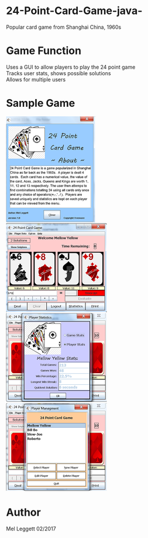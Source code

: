 # 24-Point-Card-Game-java-
Popular card game from Shanghai China, 1960s

# Game Function
Uses a GUI to allow players to play the 24 point game <BR>
Tracks user stats, shows possible solutions <BR>
Allows for multiple users

# Sample Game
<img src="images/a.PNG" alt="About the Game"/>

<img src="images/bb.PNG" alt="In Game Play"/>

<img src="images/cc.PNG" alt="Player Statistics"/>

<img src="images/dd.PNG" alt="Multiple User Support"/>

# Author
Mel Leggett 02/2017
